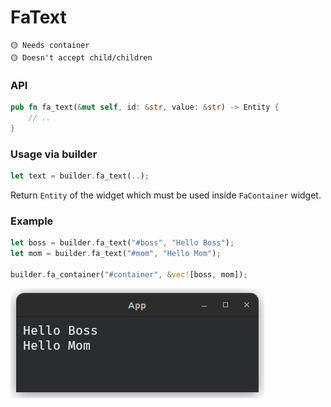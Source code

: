 # FaText

```
🟡 Needs container
🟡 Doesn't accept child/children
```

### API
```rust
pub fn fa_text(&mut self, id: &str, value: &str) -> Entity {
    // ..
}
```

### Usage via builder
```rust
let text = builder.fa_text(..);
```
Return `Entity` of the widget which must be used inside `FaContainer` widget.

### Example
```rust
let boss = builder.fa_text("#boss", "Hello Boss");
let mom = builder.fa_text("#mom", "Hello Mom");

builder.fa_container("#container", &vec![boss, mom]);
```
![Example 1](../images/container_example_2.png)
